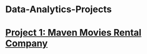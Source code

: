 # Data-Analytics-Projects

# [Project 1: Maven Movies Rental Company](https://github.com/andidwikiy/Maven-movies-rental-company.git)
